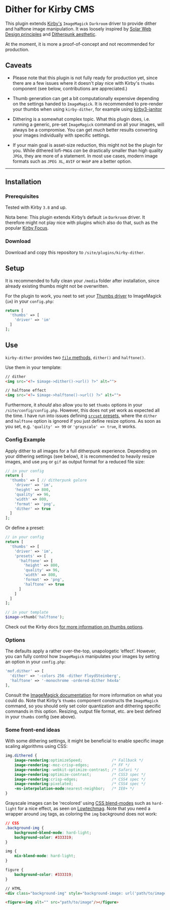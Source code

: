 # Dither for Kirby CMS

This plugin extends [Kirby's](http://getkirby.com/) `ImageMagick` `Darkroom` driver to provide dither and halftone image manipulation. It was loosely inspired by [Solar Web Design principles](https://github.com/lowtechmag/solar/wiki/Solar-Web-Design) and [Ditherpunk aesthetic](https://obradinn.com).

At the moment, it is more a proof-of-concept and not recommended for production.


## Caveats

- Please note that this plugin is not fully ready for production yet, since there are a few issues where it doesn't play nice with Kirby's `thumbs` component (see below, contributions are appreciated.)

- Thumb generation can get a bit computationally expensive depending on the settings handed to `ImageMagick`. It is recommended to pre-render your thumbs when using `kirby-dither`, for example using [kirby3-janitor](https://github.com/bnomei/kirby3-janitor)

- Dithering is a somewhat complex topic. What this plugin does, i.e. running a generic, pre-set `ImageMagick` command on all your images, will always be a compromise. You can get *much* better results converting your images individually with specific settings.

- If your main goal is asset-size reduction, this might not be the plugin for you. While dithered lofi-`PNG`s *can* be drastically smaller than high quality `JPG`s, they are more of a statement. In most use cases, modern image formats such as `JPEG XL`, `AVIF` or `WebP` are a better option.


****


## Installation

### Prerequisites
Tested with Kirby `3.8` and up.

Nota bene: This plugin extends Kirby’s default `im`  `Darkroom` driver. It therefore might not play nice with plugins which also do that, such as the popular [Kirby Focus](https://github.com/flokosiol/kirby-focus).

### Download
Download and copy this repository to `/site/plugins/kirby-dither`.


## Setup

It is recommended to fully clean your `/media` folder after installation, since already existing thumbs might not be overwritten.

For the plugin to work, you neet to set your [Thumbs driver](https://getkirby.com/docs/reference/system/options/thumbs#thumbs-driver) to ImageMagick (`im`) in your `config.php`:

````php
return [
  'thumbs' => [
    'driver' => 'im'
  ]
];
````


## Use

`kirby-dither` provides two [`file` methods](https://getkirby.com/docs/reference/objects/cms/file), `dither()` and `halftone()`.

Use them in your template:

````html
// dither
<img src="<?= $image->dither()->url() ?>" alt="">

// halftone effect
<img src="<?= $image->halftone()->url() ?>" alt="">
````

Furthermore, it *should* also allow you to set `thumbs` options in your `/site/config/config.php`. However, this does not yet work as expected all the time. I have run into issues defining [`srcset` presets](https://getkirby.com/docs/reference/system/options/thumbs#srcsets), where the `dither` and `halftone` option is ignored if you just define resize options. As soon as you set, e.g. `'quality' => 99` or `'grayscale' => true`, it works.

### Config Example
Apply dither to all images for a full ditherpunk experience. Depending on your dithering settings (see below), it is recommended to heavily resize images, and use `png` or `gif` as output format for a reduced file size:

````php
// in your config
return [
  'thumbs' => [ // ditherpunk galore
    'driver' => 'im',
    'height' => 800,
    'quality' => 96,
    'width' => 800,
    'format' => 'png',
    'dither' => true
  ]
];
````

Or define a preset:

````php 
// in your config
return [
  'thumbs' => [
    'driver' => 'im',
    'presets' => [
      'halftone' => [
        'height' => 800,
        'quality' => 96,
        'width' => 800,
        'format' => 'png',
        'halftone' => true
      ]
    ]
  ]
];

// in your template
$image->thumb('halftone');
````

Check out the Kirby docs [for more information on thumbs options](https://getkirby.com/docs/reference/system/options/thumbs).

### Options 
The defaults apply a rather over-the-top, unapologetic ‘effect’. However, you can fully control how `ImageMagick` manipulates your images by setting an option in your `config.php`:

````php
'mof.dither' => [
  'dither' => '-colors 256 -dither FloydSteinberg',
  'halftone' => '-monochrome -ordered-dither h4x4a'
],
````

Consult the [ImageMagick documentation](https://legacy.imagemagick.org/Usage/quantize/) for more information on what you could do. Note that Kirby's `thumbs` component constructs the `ImageMagick` command, so you should only set color quantization and dithering specific commands in this option. Resizing, output file format, etc. are best defined in your `thumbs` config (see above).


### Some front-end ideas

With some dithering settings, it might be beneficial to enable specific image scaling algorithms using CSS:

````css
img.dithered {
    image-rendering:optimizeSpeed;             /* Fallback */
    image-rendering:-moz-crisp-edges;          /* FF */
    image-rendering:-webkit-optimize-contrast; /* Safari */
    image-rendering:optimize-contrast;         /* CSS3 spec */
    image-rendering:crisp-edges;               /* CSS4 spec */
    image-rendering:pixelated;                 /* CSS4 spec */
    -ms-interpolation-mode:nearest-neighbor;   /* IE8+ */
}
````

Grayscale images can be ‘recolored’ using [CSS blend-modes](https://developer.mozilla.org/en-US/docs/Web/CSS/mix-blend-mode) such as `hard-light` for a nice effect, as seen on [Lowtechmag](https://solar.lowtechmagazine.com). Note that you need a wrapper around `img` tags, as coloring the `img` background does not work:

````css
// CSS
.background-img {
	background-blend-mode: hard-light;
	background-color: #333319;
}

img {
	mix-blend-mode: hard-light;
}

figure {
	background-color: #333319;
}
````

````html
// HTML
<div class="background-img" style="background-image: url('path/to/image')"></div>

<figure><img alt="" src="path/to/image"/></figure>
````